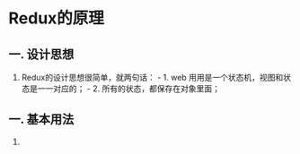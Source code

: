# Redux的原理

## 一. 设计思想
  1. Redux的设计思想很简单，就两句话：
    - 1. web 用用是一个状态机，视图和状态是一一对应的；
    - 2. 所有的状态，都保存在对象里面； 
## 一. 基本用法
  1. 
